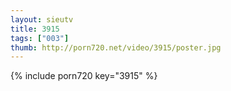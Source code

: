 ```yaml
--- 
layout: sieutv
title: 3915
tags: ["003"]
thumb: http://porn720.net/video/3915/poster.jpg
---
```

{% include porn720 key="3915" %} 
